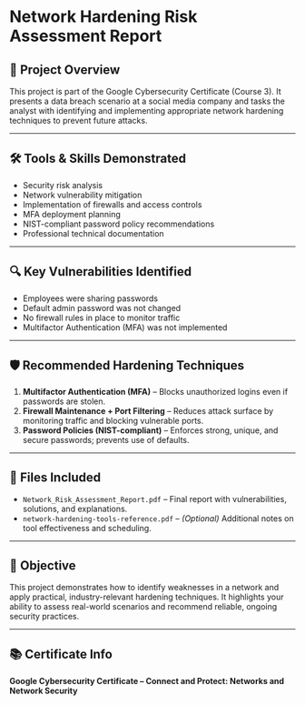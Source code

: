 # Network Hardening Risk Assessment Report

## 📌 Project Overview
This project is part of the Google Cybersecurity Certificate (Course 3). It presents a data breach scenario at a social media company and tasks the analyst with identifying and implementing appropriate network hardening techniques to prevent future attacks.

---

## 🛠️ Tools & Skills Demonstrated
- Security risk analysis
- Network vulnerability mitigation
- Implementation of firewalls and access controls
- MFA deployment planning
- NIST-compliant password policy recommendations
- Professional technical documentation

---

## 🔍 Key Vulnerabilities Identified
- Employees were sharing passwords
- Default admin password was not changed
- No firewall rules in place to monitor traffic
- Multifactor Authentication (MFA) was not implemented

---

## 🛡️ Recommended Hardening Techniques
1. **Multifactor Authentication (MFA)** – Blocks unauthorized logins even if passwords are stolen.
2. **Firewall Maintenance + Port Filtering** – Reduces attack surface by monitoring traffic and blocking vulnerable ports.
3. **Password Policies (NIST-compliant)** – Enforces strong, unique, and secure passwords; prevents use of defaults.

---

## 🧾 Files Included
- `Network_Risk_Assessment_Report.pdf` – Final report with vulnerabilities, solutions, and explanations.
- `network-hardening-tools-reference.pdf` – *(Optional)* Additional notes on tool effectiveness and scheduling.

---

## 🎯 Objective
This project demonstrates how to identify weaknesses in a network and apply practical, industry-relevant hardening techniques. It highlights your ability to assess real-world scenarios and recommend reliable, ongoing security practices.

---

## 📚 Certificate Info
**Google Cybersecurity Certificate – Connect and Protect: Networks and Network Security**
